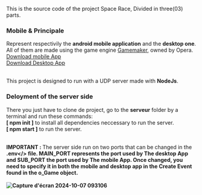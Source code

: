 This is the source code of the project Space Race, Divided in three(03) parts.

### Mobile & Principale
Represent respectivily the <b>android mobile application</b> and the <b>desktop one</b>.
All of them are made using the game engine [Gamemaker](https://gamemaker.io), owned by Opera.<br/>
[Download mobile App](https://github.com/akouoabolo/galactic-game/releases/download/Microgravity/Space.App.Mobile.apk)<br/>
[Download Desktop App](https://github.com/akouoabolo/galactic-game/releases/download/MicrogravityWin/Space.Race.Windows.exe)<br/><br/>

This project is designed to run with a UDP server made with <b>NodeJs</b>.

### Deloyment of the server side
There you just have to clone de project, go to the <b>serveur</b> folder by a terminal and run these commands:<br/>
<b>[ npm init ]</b> to install all dependencies neccessary to run the server.<br/>
<b>[ npm start ]</b> to run the server.<br/><br/>

<b>IMPORTANT : </b> The server side run on two ports that can be changed in the <b>.env</> file. <b>MAIN_PORT</b> represents the
port used by <b>The desktop App</b> and <b>SUB_PORT</b> the port used by <b>The mobile App</b>. Once changed, you need to specify it
in both the mobile and desktop app in the <b>Create Event</b> found in the <b>o_Game</b> object. <br/><br/>
![Capture d'écran 2024-10-07 093106](https://github.com/user-attachments/assets/96087684-57a9-472d-8716-112dfb5a9543)
